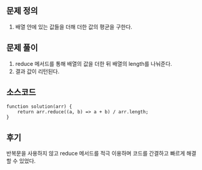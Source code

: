 ## 문제 정의

1. 배열 안에 있는 값들을 더해 더한 값의 평균을 구한다.

## 문제 풀이

1. reduce 메서드를 통해 배열의 값을 더한 뒤 배열의 length를 나눠준다.
2. 결과 값이 리턴된다.

## 소스코드

```
function solution(arr) {
    return arr.reduce((a, b) => a + b) / arr.length;
}
```

## 후기

반복문을 사용하지 않고 reduce 메서드를 적극 이용하며 코드를 간결하고 빠르게 해결할 수 있었다.